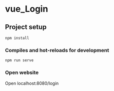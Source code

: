 # vue_Login

## Project setup
```
npm install
```

### Compiles and hot-reloads for development
```
npm run serve
```

### Open website 
Open localhost:8080/login


